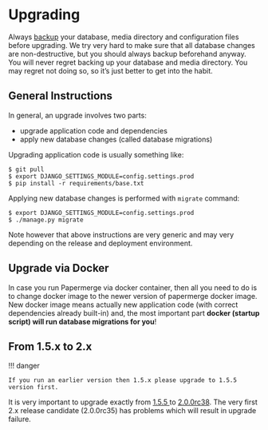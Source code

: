 Upgrading
==========

Always [backup](backup.md) your database, media directory and configuration files before
upgrading. We try very hard to make sure that all database changes are
non-destructive, but you should always backup beforehand anyway. You will
never regret backing up your database and media directory. You may regret not doing so, so it’s
just better to get into the habit.


## General Instructions

In general, an upgrade involves two parts:

* upgrade application code and dependencies
* apply new database changes (called database migrations)

Upgrading application code is usually something like:

```console
$ git pull
$ export DJANGO_SETTINGS_MODULE=config.settings.prod
$ pip install -r requirements/base.txt
```

Applying new database changes is performed with `migrate` command:


```console
$ export DJANGO_SETTINGS_MODULE=config.settings.prod
$ ./manage.py migrate
```

Note however that above instructions are very generic and may very depending on the release and deployment environment.


## Upgrade via Docker

In case you run Papermerge via docker container, then all you need to do is to
change docker image to the newer version of papermerge docker image. New
docker image means actually new application code (with correct dependencies
already built-in) and, the most important part **docker (startup script) will run database migrations
for you**!


## From 1.5.x to 2.x


!!! danger

    If you run an earlier version then 1.5.x please upgrade to 1.5.5 version first.

It is very important to upgrade exactly from <a href="https://github.com/ciur/papermerge/releases/tag/v1.5.5" target="_blank" class="external-link">1.5.5 </a> to <a href="https://github.com/ciur/papermerge/releases/tag/v2.0.0rc38" target="_blank" class="external-link">2.0.0rc38</a>. The very first 2.x release
candidate (2.0.0rc35) has problems which will result in upgrade failure.
